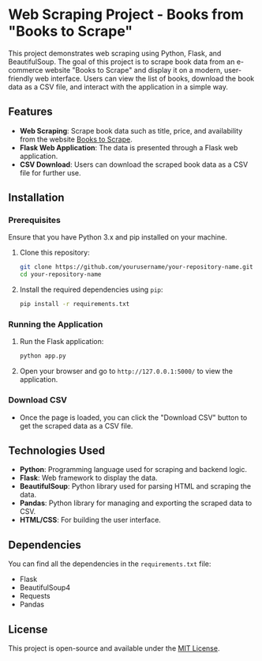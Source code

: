# Web Scraping Project - Books from "Books to Scrape"

This project demonstrates web scraping using Python, Flask, and BeautifulSoup. The goal of this project is to scrape book data from an e-commerce website "Books to Scrape" and display it on a modern, user-friendly web interface. Users can view the list of books, download the book data as a CSV file, and interact with the application in a simple way.

## Features

- **Web Scraping**: Scrape book data such as title, price, and availability from the website [Books to Scrape](https://books.toscrape.com/).
- **Flask Web Application**: The data is presented through a Flask web application.
- **CSV Download**: Users can download the scraped book data as a CSV file for further use.

## Installation

### Prerequisites

Ensure that you have Python 3.x and pip installed on your machine.

1. Clone this repository:

    ```bash
    git clone https://github.com/yourusername/your-repository-name.git
    cd your-repository-name
    ```

2. Install the required dependencies using `pip`:

    ```bash
    pip install -r requirements.txt
    ```

### Running the Application

1. Run the Flask application:

    ```bash
    python app.py
    ```

2. Open your browser and go to `http://127.0.0.1:5000/` to view the application.

### Download CSV

- Once the page is loaded, you can click the "Download CSV" button to get the scraped data as a CSV file.

## Technologies Used

- **Python**: Programming language used for scraping and backend logic.
- **Flask**: Web framework to display the data.
- **BeautifulSoup**: Python library used for parsing HTML and scraping the data.
- **Pandas**: Python library for managing and exporting the scraped data to CSV.
- **HTML/CSS**: For building the user interface.

## Dependencies

You can find all the dependencies in the `requirements.txt` file:

- Flask
- BeautifulSoup4
- Requests
- Pandas

## License

This project is open-source and available under the [MIT License](LICENSE).
